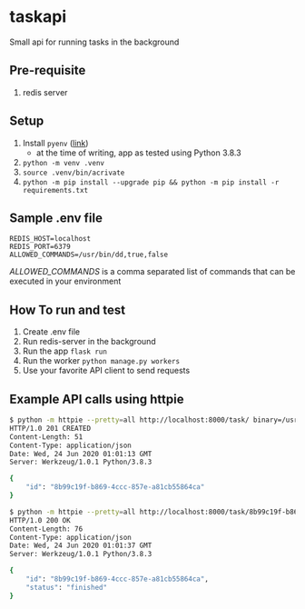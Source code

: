 # taskapi

Small api for running tasks in the background

## Pre-requisite

1. redis server

## Setup

1. Install `pyenv` ([link](https://github.com/pyenv/pyenv))
   - at the time of writing, app as tested using Python 3.8.3
2. `python -m venv .venv`
3. `source .venv/bin/acrivate`
4. `python -m pip install --upgrade pip && python -m pip install -r requirements.txt`

## Sample .env file

```env
REDIS_HOST=localhost
REDIS_PORT=6379
ALLOWED_COMMANDS=/usr/bin/dd,true,false
```

*ALLOWED_COMMANDS* is a comma separated list of commands that can be executed in your environment

## How To run and test

1. Create .env file
2. Run redis-server in the background
3. Run the app `flask run`
4. Run the worker `python manage.py workers`
5. Use your favorite API client to send requests

## Example API calls using httpie

```bash
$ python -m httpie --pretty=all http://localhost:8000/task/ binary=/usr/bin/dd options:='["if=/dev/urandom","of=/tmp/test.img","bs=1024","count=5M"]'
HTTP/1.0 201 CREATED
Content-Length: 51
Content-Type: application/json
Date: Wed, 24 Jun 2020 01:01:13 GMT
Server: Werkzeug/1.0.1 Python/3.8.3

{
    "id": "8b99c19f-b869-4ccc-857e-a81cb55864ca"
}

$ python -m httpie --pretty=all http://localhost:8000/task/8b99c19f-b869-4ccc-857e-a81cb55864ca
HTTP/1.0 200 OK
Content-Length: 76
Content-Type: application/json
Date: Wed, 24 Jun 2020 01:01:37 GMT
Server: Werkzeug/1.0.1 Python/3.8.3

{
    "id": "8b99c19f-b869-4ccc-857e-a81cb55864ca",
    "status": "finished"
}
```

